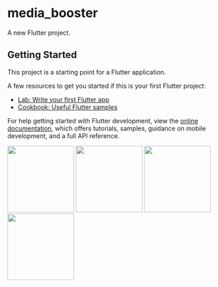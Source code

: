 # media_booster

A new Flutter project.

## Getting Started

This project is a starting point for a Flutter application.

A few resources to get you started if this is your first Flutter project:

- [Lab: Write your first Flutter app](https://docs.flutter.dev/get-started/codelab)
- [Cookbook: Useful Flutter samples](https://docs.flutter.dev/cookbook)

For help getting started with Flutter development, view the
[online documentation](https://docs.flutter.dev/), which offers tutorials,
samples, guidance on mobile development, and a full API reference.

<p>
  <img src="https://github.com/Jenish09x/media_booster/assets/134168824/874ab639-deaa-41f0-a62c-dddbf74cc7a0",hieght="500"width="150">
  <img src="https://github.com/Jenish09x/media_booster/assets/134168824/e039463f-3fc3-4577-88db-fb44cbf9cb2b",hieght="500"width="150">
  <img src="https://github.com/Jenish09x/media_booster/assets/134168824/d31fd588-1445-4617-bdbd-0f28d9c233f5",hieght="500"width="150">
  <img src="https://github.com/Jenish09x/media_booster/assets/134168824/a7b7ffbf-64c8-48df-b075-03ad292badf3",hieght="500"width="150">
</p>
